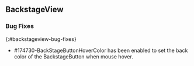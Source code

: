 ## BackstageView 

### Bug Fixes
{:#backstageview-bug-fixes}

* \#174730-BackStageButtonHoverColor has been enabled to set the back color of the BackstageButton when mouse hover.
